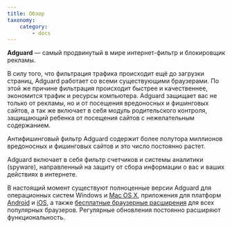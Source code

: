 ```yaml
---
title: Обзор
taxonomy:
    category:
        - docs
---
```


**Adguard** — самый продвинутый в мире интернет-фильтр и блокировщик рекламы.

В силу того, что фильтрация трафика происходит ещё до загрузки страниц, Adguard работает со всеми существующими браузерами. По этой же причине фильтрация происходит быстрее и качественнее, экономится трафик и ресурсы компьютера. Adguard защищает вас не только от рекламы, но и от посещения вредоносных и фишинговых сайтов, а так же включает в себя модуль родительского контроля, защищающий ребенка от посещения сайтов с нежелательным содержанием.

Антифишинговый фильтр Adguard содержит более полутора миллионов вредоносных и фишинговых сайтов и это число постоянно растет. 

Adguard включает в себя фильтр счетчиков и системы аналитики (spyware), направленный на защиту от сбора информации о вас и ваших действиях в интернете.

В настоящий момент существуют полноценные версии Adguard для операционных систем Windows и [Mac OS X](http://testkb.adguard.com/ru/osx), приложения для платформ [Android](http://testkb.adguard.com/ru/android) и [iOS](http://testkb.adguard.com/ru/ios), а также [бесплатные браузерные расширения](http://testkb.adguard.com/ru/browser-extensions) для всех популярных браузеров. Регулярные обновления постоянно расширяют функциональность.
